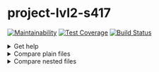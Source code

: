 # project-lvl2-s417

[![Maintainability](https://api.codeclimate.com/v1/badges/4bd240972330b2bbf1e4/maintainability)](https://codeclimate.com/github/Nastya-1000/project-lvl2-s417/maintainability)
[![Test Coverage](https://api.codeclimate.com/v1/badges/4bd240972330b2bbf1e4/test_coverage)](https://codeclimate.com/github/Nastya-1000/project-lvl2-s417/test_coverage)
[![Build Status](https://travis-ci.org/Nastya-1000/project-lvl2-s417.svg?branch=master)](https://travis-ci.org/Nastya-1000/project-lvl2-s417)

<details>
<summary>Get help</summary>
[![asciicast](https://asciinema.org/a/VFe11g8vqW5K3smjutZZh94wd.png)](https://asciinema.org/a/VFe11g8vqW5K3smjutZZh94wd)
</details>


<details>
<summary>Compare plain files</summary>
[![asciicast](https://asciinema.org/a/ge8zzK1ZwqWAOSHticIfSxPQN.png)](https://asciinema.org/a/ge8zzK1ZwqWAOSHticIfSxPQN)

![asciicast](https://asciinema.org/a/M9AtYa00gWIZA552Ib67lfMQl.png)](https://asciinema.org/a/M9AtYa00gWIZA552Ib67lfMQl)

[![asciicast](https://asciinema.org/a/baEV3vpDlud61c7fN9j2VPfUv.png)](https://asciinema.org/a/baEV3vpDlud61c7fN9j2VPfUv)
</details>


<details>
<summary>Compare nested files</summary>
[![asciicast](https://asciinema.org/a/COcYbJyUuGi4tYdyGkHDqpO3o.png)](https://asciinema.org/a/COcYbJyUuGi4tYdyGkHDqpO3o)
</details>
